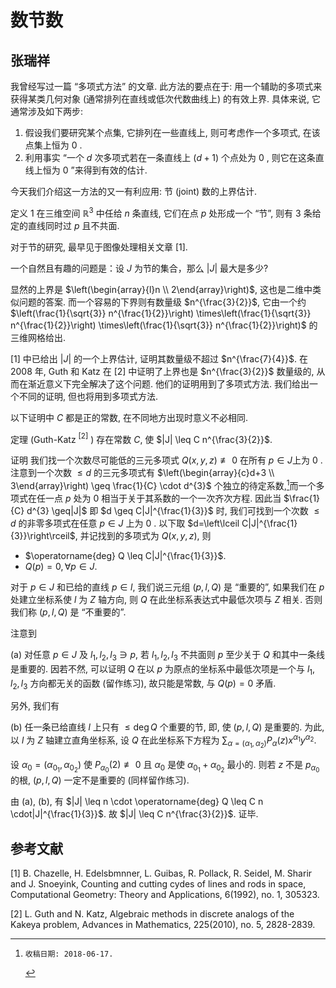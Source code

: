 # 数节数 

## 张瑞祥

我曾经写过一篇 “多项式方法” 的文章. 此方法的要点在于: 用一个辅助的多项式来获得某类几何对象 (通常排列在直线或低次代数曲线上) 的有效上界. 具体来说, 它通常涉及如下两步:

1. 假设我们要研究某个点集, 它排列在一些直线上, 则可考虑作一个多项式, 在该点集上恒为 0 .
2. 利用事实 “一个 $d$ 次多项式若在一条直线上 $(d+1)$ 个点处为 0 , 则它在这条直线上恒为 0 ”来得到有效的估计.

今天我们介绍这一方法的又一有利应用: 节 (joint) 数的上界估计.

定义 1 在三维空间 $\mathbb{R}^{3}$ 中任给 $n$ 条直线, 它们在点 $p$ 处形成一个 “节”, 则有 3 条给定的直线同时过 $p$ 且不共面.

对于节的研究, 最早见于图像处理相关文章 [1].

一个自然且有趣的问题是：设 $J$ 为节的集合，那么 $|J|$ 最大是多少?

显然的上界是 $\left(\begin{array}{l}n \\ 2\end{array}\right)$, 这也是二维中类似问题的答案. 而一个容易的下界则有数量级 $n^{\frac{3}{2}}$, 它由一个约 $\left(\frac{1}{\sqrt{3}} n^{\frac{1}{2}}\right) \times\left(\frac{1}{\sqrt{3}} n^{\frac{1}{2}}\right) \times\left(\frac{1}{\sqrt{3}} n^{\frac{1}{2}}\right)$ 的三维网格给出.

[1] 中已给出 $|J|$ 的一个上界估计, 证明其数量级不超过 $n^{\frac{7}{4}}$. 在 2008 年, Guth 和 Katz 在 [2] 中证明了上界也是 $n^{\frac{3}{2}}$ 数量级的, 从而在渐近意义下完全解决了这个问题. 他们的证明用到了多项式方法. 我们给出一个不同的证明, 但也将用到多项式方法.

以下证明中 $C$ 都是正的常数, 在不同地方出现时意义不必相同.

定理 (Guth-Katz ${ }^{[2]}$ ) 存在常数 $C$, 使 $|J| \leq C n^{\frac{3}{2}}$.

证明 我们找一个次数尽可能低的三元多项式 $Q(x, y, z) \not \equiv 0$ 在所有 $p \in J$上为 0 . 注意到一个次数 $\leq d$ 的三元多项式有 $\left(\begin{array}{c}d+3 \\ 3\end{array}\right) \geq \frac{1}{C} \cdot d^{3}$ 个独立的待定系数,[^0]而一个多项式在任一点 $p$ 处为 0 相当于关于其系数的一个一次齐次方程. 因此当 $\frac{1}{C} d^{3} \geq|J|$ 即 $d \geq C|J|^{\frac{1}{3}}$ 时, 我们可找到一个次数 $\leq d$ 的非零多项式在任意 $p \in J$ 上为 0 . 以下取 $d=\left\lceil C|J|^{\frac{1}{3}}\right\rceil$, 并记找到的多项式为 $Q(x, y, z)$, 则
- $\operatorname{deg} Q \leq C|J|^{\frac{1}{3}}$.
- $Q(p)=0, \forall p \in J$.

对于 $p \in J$ 和已给的直线 $p \in l$, 我们说三元组 $(p, l, Q)$ 是 “重要的”, 如果我们在 $p$ 处建立坐标系使 $l$ 为 $Z$ 轴方向, 则 $Q$ 在此坐标系表达式中最低次项与 $Z$ 相关. 否则我们称 $(p, l, Q)$ 是 “不重要的”.

注意到

(a) 对任意 $p \in J$ 及 $l_{1}, l_{2}, l_{3} \ni p$, 若 $l_{1}, l_{2}, l_{3}$ 不共面则 $p$ 至少关于 $Q$ 和其中一条线是重要的. 因若不然, 可以证明 $Q$ 在以 $p$ 为原点的坐标系中最低次项是一个与 $l_{1}, l_{2}, l_{3}$ 方向都无关的函数 (留作练习), 故只能是常数, 与 $Q(p)=0$ 矛盾.

另外, 我们有

(b) 任一条已给直线 $l$ 上只有 $\leq \operatorname{deg} Q$ 个重要的节, 即, 使 $(p, l, Q)$ 是重要的. 为此, 以 $l$ 为 $Z$ 轴建立直角坐标系, 设 $Q$ 在此坐标系下方程为 $\sum_{\alpha=\left(\alpha_{1}, \alpha_{2}\right)} P_{\alpha}(z) x^{\alpha_{1}} y^{\alpha_{2}}$.

设 $\alpha_{0}=\left(\alpha_{0_{1}}, \alpha_{0_{2}}\right)$ 使 $P_{\alpha_{0}}(2) \not \equiv 0$ 且 $\alpha_{0}$ 是使 $\alpha_{0_{1}}+\alpha_{0_{2}}$ 最小的. 则若 $z$ 不是 $p_{\alpha_{0}}$ 的根, $(p, l, Q)$ 一定不是重要的 (同样留作练习).

由 (a), (b), 有 $|J| \leq n \cdot \operatorname{deg} Q \leq C n \cdot|J|^{\frac{1}{3}}$. 故 $|J| \leq C n^{\frac{3}{2}}$. 证毕.

## 参考文献

[1] B. Chazelle, H. Edelsbmnner, L. Guibas, R. Pollack, R. Seidel, M. Sharir and J. Snoeyink, Counting and cutting cydes of lines and rods in space, Computational Geometry: Theory and Applications, 6(1992), no. 1, 305323.

[2] L. Guth and N. Katz, Algebraic methods in discrete analogs of the Kakeya problem, Advances in Mathematics, 225(2010), no. 5, 2828-2839.


[^0]:    收稿日期: 2018-06-17.

